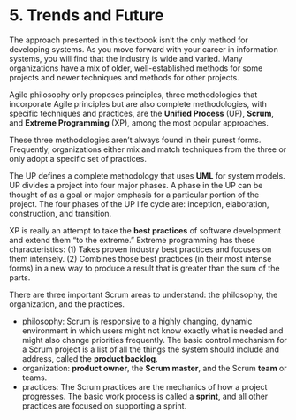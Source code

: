 # 5. Trends and Future

The approach presented in this textbook isn’t the only method for developing systems. As you move forward with your career in information systems, you will find that the industry is wide and varied. Many organizations have a mix of older, well-established methods for some projects and newer techniques and methods for other projects.

Agile philosophy only proposes principles, three methodologies that incorporate Agile principles but are also complete methodologies, with specific techniques and practices, are the **Unified Process** \(UP\), **Scrum**, and **Extreme Programming** \(XP\), among the most popular approaches.

These three methodologies aren’t always found in their purest forms. Frequently, organizations either mix and match techniques from the three or only adopt a specific set of practices.

The UP defines a complete methodology that uses **UML** for system models. UP divides a project into four major phases. A phase in the UP can be thought of as a goal or major emphasis for a particular portion of the project. The four phases of the UP life cycle are: inception, elaboration, construction, and transition.

XP is really an attempt to take the **best practices** of software development and extend them “to the extreme.” Extreme programming has these characteristics: \(1\) Takes proven industry best practices and focuses on them intensely. \(2\) Combines those best practices \(in their most intense forms\) in a new way to produce a result that is greater than the sum of the parts.

There are three important Scrum areas to understand: the philosophy, the organization, and the practices.

* philosophy:  Scrum is responsive to a highly changing, dynamic environment in which users might not know exactly what is needed and might also change priorities frequently. The basic control mechanism for a Scrum project is a list of all the things the system should include and address, called the **product backlog**.
* organization: **product owner**, the **Scrum master**, and the Scrum **team** or teams.
* practices: The Scrum practices are the mechanics of how a project progresses. The basic work process is called a **sprint**, and all other practices are focused on supporting a sprint.

